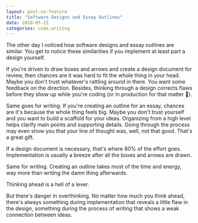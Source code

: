 ```yaml
---
layout: post-no-feature
title: "Software Designs and Essay Outlines"
date: 2018-05-22
categories: code,writing
---
```


The other day I noticed how software designs and essay outlines are similar.
You get to notice these similarities if you implement at least part a design
yourself.

If you're driven to draw boxes and arrows and create a design document for
review, then chances are it was hard to fit the whole thing in your head. Maybe
you don't trust whatever's rattling around in there. You want some feedback on
the direction. Besides, thinking through a design corrects flaws before they
show up while you're coding (or in production for that matter 🙂).

Same goes for writing. If you're creating an outline for an essay, chances are
it's because the whole thing feels big. Maybe you don't trust yourself and you
want to build a scaffold for your ideas. Organizing from a high level helps
clarify main points and supporting details. Going through the process may even
show you that your line of thought was, well, not that good. That's a great
gift.

If a design document is necessary, that's where 80% of the effort goes.
Implementation is usually a breeze after all the boxes and arrows are drawn.

Same for writing. Creating an outline takes most of the time and energy, way more
than writing the damn thing afterwards.

Thinking ahead is a hell of a lever.

But there's danger in overthinking. No matter how much you think ahead, there's
always something during implementation that reveals a little flaw in the design,
something during the process of writing that shows a weak connection between
ideas.
